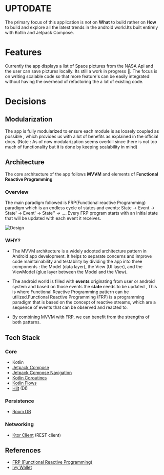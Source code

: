 **UPTODATE**
==================

The primary focus of this application is not on **What** to build rather on **How** to build and explore all
the latest trends in the android world.Its built entirely with Kotlin and Jetpack Compose.

# Features

Currently the app displays a list of Space pictures from the NASA Api and the user can save pictures locally.
Its still a work in progress 🚧.
The focus is on writing scalable code so that more feature's can be easily integrated without having the overhead
of refactoring the a lot of existing code.

# Decisions

## Modularization

The app is fully modularized to ensure each module is as loosely coupled as possible , which provides us with a lot
of benefits as explained in the official docs.
(Note : As of now modularization seems overkill since there is not too much of functionality but it is done by
keeping scalability in mind)

## Architecture

The core architecture of the app follows **MVVM** and elements of **Functional Reactive Programming**  

### Overview

The main paradigm followed is FRP(Functional reactive Programming) paradigm which is an endless cycle of states and events:
State -> Event -> State' -> Event' -> State'' -> …. 
Every FRP program starts with an initial state that will be updated with each event it receives.

![Design](https://static.wixstatic.com/media/fdfbff_c281e26662c8470dbb260e3c97e6a510~mv2.png)

### WHY?

- The MVVM architecture is a widely adopted architecture pattern in Android app development.
It helps to separate concerns and improve code maintainability and testability by dividing the app into three components :
the Model (data layer), the View (UI layer), and the ViewModel (glue layer between the Model and the View).

- The android world is filled with **events** originating from user or android system and based on those events the **state** needs
to be updated , This is where Functional Reactive Programming pattern can be utilized.Functional Reactive Programming (FRP) is a programming 
paradigm that is based on the concept of reactive streams, which are a sequence of events that can be observed and reacted to. 

- By combining MVVM with FRP, we can benefit from the strengths of both patterns.

## Tech Stack

### Core

- Kotlin
- [Jetpack Compose](https://developer.android.com/jetpack/compose)
- [Jetpack Compose Navigation](https://developer.android.com/jetpack/compose/navigation)
- [Kotlin Coroutines](https://kotlinlang.org/docs/coroutines-overview.html)
- [Kotlin Flows](https://kotlinlang.org/docs/flow.html)
- [Hilt](https://dagger.dev/hilt/) (DI)

### Persistence
- [Room DB](https://developer.android.com/training/data-storage/room)

### Networking
- [Ktor Client](https://ktor.io/docs/getting-started-ktor-client.html) (REST client)

## References
- [FRP (Functional Reactive Programming)](https://www.toptal.com/android/functional-reactive-programming-part-1)
- [Ivy Wallet](https://github.com/Ivy-Apps/ivy-wallet)
